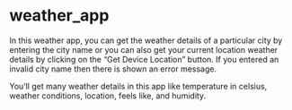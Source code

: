 # weather_app
In this weather app, you can get the weather details of a particular city by entering
the city name or you can also get your current location weather details by clicking on the 
“Get Device Location” button. If you entered an invalid city name then there is shown an error message.

You’ll get many weather details in this app like temperature in celsius, weather conditions,
location, feels like, and humidity.
